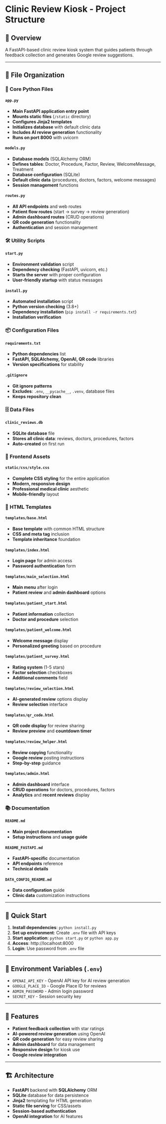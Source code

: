 # Clinic Review Kiosk - Project Structure

## 🏥 Overview
A FastAPI-based clinic review kiosk system that guides patients through feedback collection and generates Google review suggestions.

---

## 📁 File Organization

### 🐍 **Core Python Files**

#### **`app.py`**
- **Main FastAPI application entry point**
- **Mounts static files** (`/static` directory)
- **Configures Jinja2 templates**
- **Initializes database** with default clinic data
- **Includes AI review generation** functionality
- **Runs on port 8000** with uvicorn

#### **`models.py`**
- **Database models** (SQLAlchemy ORM)
- **Defines tables**: Doctor, Procedure, Factor, Review, WelcomeMessage, Treatment
- **Database configuration** (SQLite)
- **Default clinic data** (procedures, doctors, factors, welcome messages)
- **Session management** functions

#### **`routes.py`**
- **All API endpoints** and web routes
- **Patient flow routes** (start → survey → review generation)
- **Admin dashboard routes** (CRUD operations)
- **QR code generation** functionality
- **Authentication** and session management

### 🛠️ **Utility Scripts**

#### **`start.py`**
- **Environment validation** script
- **Dependency checking** (FastAPI, uvicorn, etc.)
- **Starts the server** with proper configuration
- **User-friendly startup** with status messages

#### **`install.py`**
- **Automated installation** script
- **Python version checking** (3.8+)
- **Dependency installation** (`pip install -r requirements.txt`)
- **Installation verification**

### 📦 **Configuration Files**

#### **`requirements.txt`**
- **Python dependencies** list
- **FastAPI, SQLAlchemy, OpenAI, QR code** libraries
- **Version specifications** for stability

#### **`.gitignore`**
- **Git ignore patterns**
- **Excludes**: `.env`, `__pycache__`, `.venv`, database files
- **Keeps repository clean**

### 🗄️ **Data Files**

#### **`clinic_reviews.db`**
- **SQLite database** file
- **Stores all clinic data**: reviews, doctors, procedures, factors
- **Auto-created** on first run

### 🎨 **Frontend Assets**

#### **`static/css/style.css`**
- **Complete CSS styling** for the entire application
- **Modern, responsive design**
- **Professional medical clinic** aesthetic
- **Mobile-friendly** layout

### 📄 **HTML Templates**

#### **`templates/base.html`**
- **Base template** with common HTML structure
- **CSS and meta tag** inclusion
- **Template inheritance** foundation

#### **`templates/index.html`**
- **Login page** for admin access
- **Password authentication** form

#### **`templates/main_selection.html`**
- **Main menu** after login
- **Patient review** and **admin dashboard** options

#### **`templates/patient_start.html`**
- **Patient information** collection
- **Doctor and procedure** selection

#### **`templates/patient_welcome.html`**
- **Welcome message** display
- **Personalized greeting** based on procedure

#### **`templates/patient_survey.html`**
- **Rating system** (1-5 stars)
- **Factor selection** checkboxes
- **Additional comments** field

#### **`templates/review_selection.html`**
- **AI-generated review** options display
- **Review selection** interface

#### **`templates/qr_code.html`**
- **QR code display** for review sharing
- **Review preview** and **countdown timer**

#### **`templates/review_helper.html`**
- **Review copying** functionality
- **Google review** posting instructions
- **Step-by-step** guidance

#### **`templates/admin.html`**
- **Admin dashboard** interface
- **CRUD operations** for doctors, procedures, factors
- **Analytics** and **recent reviews** display

### 📚 **Documentation**

#### **`README.md`**
- **Main project documentation**
- **Setup instructions** and **usage guide**

#### **`README_FASTAPI.md`**
- **FastAPI-specific** documentation
- **API endpoints** reference
- **Technical details**

#### **`DATA_CONFIG_README.md`**
- **Data configuration** guide
- **Clinic data** customization instructions

---

## 🚀 **Quick Start**

1. **Install dependencies**: `python install.py`
2. **Set up environment**: Create `.env` file with API keys
3. **Start application**: `python start.py` or `python app.py`
4. **Access**: http://localhost:8000
5. **Login**: Use password from `.env` file

---

## 🔧 **Environment Variables** (`.env`)

- `OPENAI_API_KEY` - OpenAI API key for AI review generation
- `GOOGLE_PLACE_ID` - Google Place ID for reviews
- `ADMIN_PASSWORD` - Admin login password
- `SECRET_KEY` - Session security key

---

## 📱 **Features**

- **Patient feedback collection** with star ratings
- **AI-powered review generation** using OpenAI
- **QR code generation** for easy review sharing
- **Admin dashboard** for data management
- **Responsive design** for kiosk use
- **Google review integration**

---

## 🏗️ **Architecture**

- **FastAPI** backend with **SQLAlchemy** ORM
- **SQLite** database for data persistence
- **Jinja2** templating for HTML generation
- **Static file serving** for CSS/assets
- **Session-based authentication**
- **OpenAI integration** for AI features 